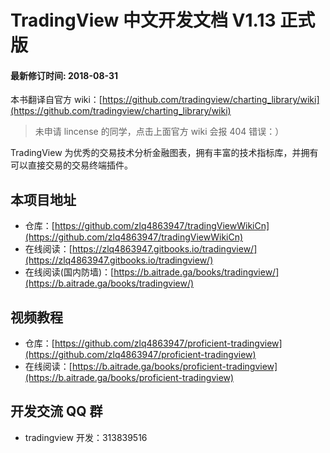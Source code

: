 # TradingView 中文开发文档 V1.13 正式版 
#### 最新修订时间: 2018-08-31

本书翻译自官方 wiki：[https://github.com/tradingview/charting_library/wiki](https://github.com/tradingview/charting_library/wiki)

> 未申请 lincense 的同学，点击上面官方 wiki 会报 404 错误：）

TradingView 为优秀的交易技术分析金融图表，拥有丰富的技术指标库，并拥有可以直接交易的交易终端插件。 

## 本项目地址

* 仓库：[https://github.com/zlq4863947/tradingViewWikiCn](https://github.com/zlq4863947/tradingViewWikiCn)
* 在线阅读：[https://zlq4863947.gitbooks.io/tradingview/](https://zlq4863947.gitbooks.io/tradingview/)
* 在线阅读(国内防墙)：[https://b.aitrade.ga/books/tradingview/](https://b.aitrade.ga/books/tradingview/)

## 视频教程
* 仓库：[https://github.com/zlq4863947/proficient-tradingview](https://github.com/zlq4863947/proficient-tradingview)
* 在线阅读：[https://b.aitrade.ga/books/proficient-tradingview](https://b.aitrade.ga/books/proficient-tradingview)

## 开发交流 QQ 群

* tradingview 开发：313839516

<!--stackedit_data:
eyJoaXN0b3J5IjpbLTIwODI2MjcwMTZdfQ==
-->
<!--stackedit_data:
eyJoaXN0b3J5IjpbMTgzNDMxNjUwOSwxMjQ3MzE5Mjc1LDE4Mz
gwMjcxMTRdfQ==
-->
